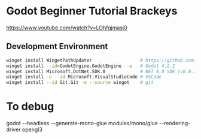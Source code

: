 # Godot Beginner Tutorial Brackeys

https://www.youtube.com/watch?v=LOhfqjmasi0

## Development Environment

```bash
winget install WingetPathUpdater                  # https://github.com/microsoft/winget-cli/issues/222#issuecomment-1675434402
winget install --id=GodotEngine.GodotEngine  -e   # Godot 4.2.2
winget install Microsoft.DotNet.SDK.8             # NET 8.0 SDK (v8.0.302):
winget install -e --id Microsoft.VisualStudioCode # VSCode
winget install --id Git.Git -e --source winget    # git
```

# To debug

godot --headless --generate-mono-glue modules/mono/glue --rendering-driver opengl3
